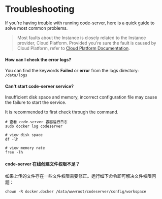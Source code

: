 # Troubleshooting

If you're having trouble with running code-server, here is a quick guide to solve most common problems.

> Most faults about the Instance is closely related to the Instance provider, Cloud Platform. Provided you're sure the fault is caused by Cloud Platform, refer to [Cloud Platform Documentation](https://support.websoft9.com/docs/faq/tech-instance.html).

#### How can I check the error logs?

You can find the keywords **Failed** or **error** from the logs directory: `/data/logs`

#### Can't start code-server service?

Insufficient disk space and memory, incorrect configuration file may cause the failure to start the service. 

It is recommended to first check through the command.

```shell
# 查看 code-server 容器运行日志
sudo docker log codeserver

# view disk space
df -lh

# view memory rate
free -lh
```

#### code-server 在线创建文件权限不足？

如果上传的文件存在一些文件权限需要修正。运行如下命令即可解决文件权限问题：
```
chown -R docker.docker /data/wwwroot/codeserver/config/workspace
```